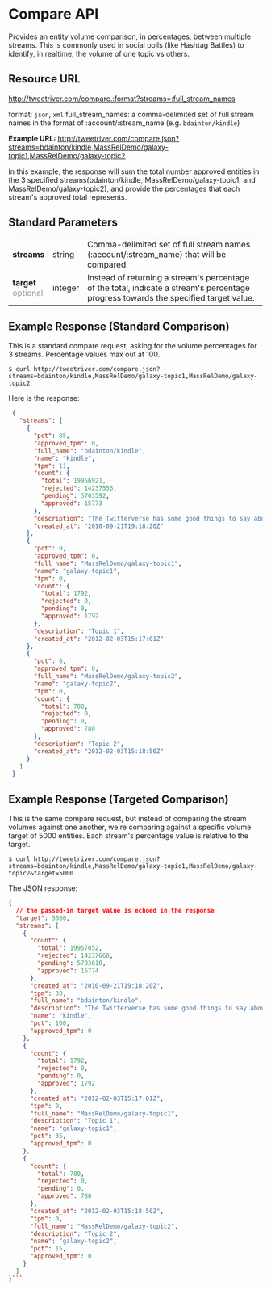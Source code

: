 # Compare API

Provides an entity volume comparison, in percentages, between multiple streams. This is commonly used in social polls (like Hashtag Battles) to identify, in realtime, the volume of one topic vs others.

## Resource URL

http://tweetriver.com/compare.:format?streams=:full_stream_names

format: `json`, `xml`
full_stream_names: a comma-delimited set of full stream names in the format of :account/:stream_name (e.g. `bdainton/kindle`)<br />

**Example URL:** http://tweetriver.com/compare.json?streams=bdainton/kindle,MassRelDemo/galaxy-topic1,MassRelDemo/galaxy-topic2

In this example, the response will sum the total number approved entities in the 3 specified streams(bdainton/kindle, MassRelDemo/galaxy-topic1, and MassRelDemo/galaxy-topic2), and provide the percentages that each stream's approved total represents.

## Standard Parameters

<table>
  <tr>
    <td>
      <strong>streams</strong>
    </td>
    <td>string</td>
    <td>
      Comma-delimited set of full stream names (:account/:stream_name) that will be compared.
    </td>
  </tr>
  <tr>
    <td>
      <strong>target</strong>
      <br /><span style="color: #999;">optional</span>
    </td>
    <td>integer</td>
    <td>
      Instead of returning a stream's percentage of the total, indicate a stream's percentage progress towards the specified target value.
    </td>
  </tr>
</table>

## Example Response (Standard Comparison)

This is a standard compare request, asking for the volume percentages for 3 streams. Percentage values max out at 100.

    $ curl http://tweetriver.com/compare.json?streams=bdainton/kindle,MassRelDemo/galaxy-topic1,MassRelDemo/galaxy-topic2

Here is the response:

```json
 {
   "streams": [
     {
       "pct": 85,
       "approved_tpm": 0,
       "full_name": "bdainton/kindle",
       "name": "kindle",
       "tpm": 11,
       "count": {
         "total": 19956921,
         "rejected": 14237556,
         "pending": 5703592,
         "approved": 15773
       },
       "description": "The Twitterverse has some good things to say about the Amazon Kindle.",
       "created_at": "2010-09-21T19:18:20Z"
     },
     {
       "pct": 9,
       "approved_tpm": 0,
       "full_name": "MassRelDemo/galaxy-topic1",
       "name": "galaxy-topic1",
       "tpm": 0,
       "count": {
         "total": 1792,
         "rejected": 0,
         "pending": 0,
         "approved": 1792
       },
       "description": "Topic 1",
       "created_at": "2012-02-03T15:17:01Z"
     },
     {
       "pct": 6,
       "approved_tpm": 0,
       "full_name": "MassRelDemo/galaxy-topic2",
       "name": "galaxy-topic2",
       "tpm": 0,
       "count": {
         "total": 780,
         "rejected": 0,
         "pending": 0,
         "approved": 780
       },
       "description": "Topic 2",
       "created_at": "2012-02-03T15:18:50Z"
     }
   ]
 }
```

## Example Response (Targeted Comparison)

This is the same compare request, but instead of comparing the stream volumes against one another, we're comparing against a specific volume target of 5000 entities. Each stream's percentage value is relative to the target.

    $ curl http://tweetriver.com/compare.json?streams=bdainton/kindle,MassRelDemo/galaxy-topic1,MassRelDemo/galaxy-topic2&target=5000

The JSON response:

```json
{
  // the passed-in target value is echoed in the response
  "target": 5000,
  "streams": [
    {
      "count": {
        "total": 19957052,
        "rejected": 14237668,
        "pending": 5703610,
        "approved": 15774
      },
      "created_at": "2010-09-21T19:18:20Z",
      "tpm": 30,
      "full_name": "bdainton/kindle",
      "description": "The Twitterverse has some good things to say about the Amazon Kindle.",
      "name": "kindle",
      "pct": 100,
      "approved_tpm": 0
    },
    {
      "count": {
        "total": 1792,
        "rejected": 0,
        "pending": 0,
        "approved": 1792
      },
      "created_at": "2012-02-03T15:17:01Z",
      "tpm": 0,
      "full_name": "MassRelDemo/galaxy-topic1",
      "description": "Topic 1",
      "name": "galaxy-topic1",
      "pct": 35,
      "approved_tpm": 0
    },
    {
      "count": {
        "total": 780,
        "rejected": 0,
        "pending": 0,
        "approved": 780
      },
      "created_at": "2012-02-03T15:18:50Z",
      "tpm": 0,
      "full_name": "MassRelDemo/galaxy-topic2",
      "description": "Topic 2",
      "name": "galaxy-topic2",
      "pct": 15,
      "approved_tpm": 0
    }
  ]
}```
